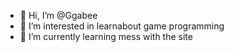 - 👋 Hi, I’m @Ggabee
- 👀 I’m interested in learnabout game programming
- 🌱 I’m currently learning mess with the site

<!---
Ggabee/Ggabee is a ✨ special ✨ repository because its `README.md` (this file) appears on your GitHub profile.
You can click the Preview link to take a look at your changes.
--->
